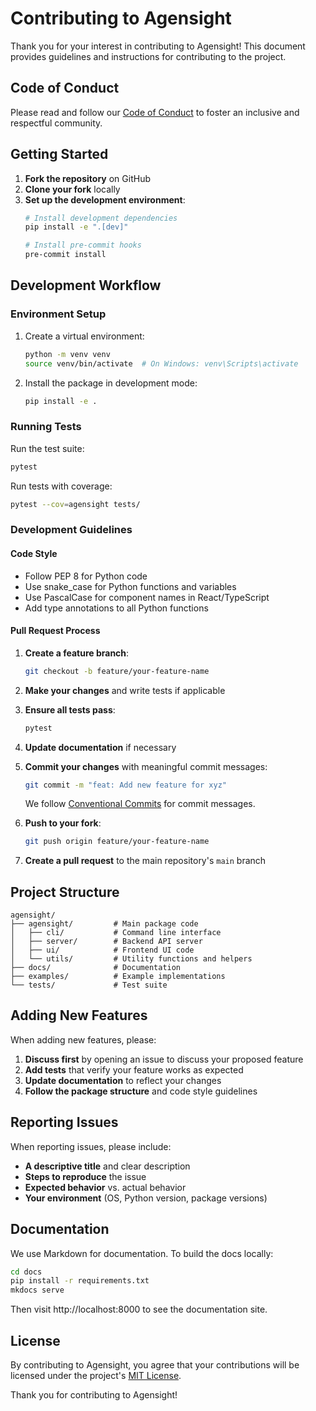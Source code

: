 # Contributing to Agensight

Thank you for your interest in contributing to Agensight! This document provides guidelines and instructions for contributing to the project.

## Code of Conduct

Please read and follow our [Code of Conduct](./CODE_OF_CONDUCT.md) to foster an inclusive and respectful community.

## Getting Started

1. **Fork the repository** on GitHub
2. **Clone your fork** locally
3. **Set up the development environment**:
   ```bash
   # Install development dependencies
   pip install -e ".[dev]"
   
   # Install pre-commit hooks
   pre-commit install
   ```

## Development Workflow

### Environment Setup

1. Create a virtual environment:
   ```bash
   python -m venv venv
   source venv/bin/activate  # On Windows: venv\Scripts\activate
   ```

2. Install the package in development mode:
   ```bash
   pip install -e .
   ```

### Running Tests

Run the test suite:
```bash
pytest
```

Run tests with coverage:
```bash
pytest --cov=agensight tests/
```

### Development Guidelines

#### Code Style

- Follow PEP 8 for Python code
- Use snake_case for Python functions and variables
- Use PascalCase for component names in React/TypeScript
- Add type annotations to all Python functions

#### Pull Request Process

1. **Create a feature branch**:
   ```bash
   git checkout -b feature/your-feature-name
   ```

2. **Make your changes** and write tests if applicable

3. **Ensure all tests pass**:
   ```bash
   pytest
   ```

4. **Update documentation** if necessary

5. **Commit your changes** with meaningful commit messages:
   ```bash
   git commit -m "feat: Add new feature for xyz"
   ```
   
   We follow [Conventional Commits](https://www.conventionalcommits.org/) for commit messages.

6. **Push to your fork**:
   ```bash
   git push origin feature/your-feature-name
   ```

7. **Create a pull request** to the main repository's `main` branch

## Project Structure

```
agensight/
├── agensight/         # Main package code
│   ├── cli/           # Command line interface
│   ├── server/        # Backend API server
│   ├── ui/            # Frontend UI code
│   └── utils/         # Utility functions and helpers
├── docs/              # Documentation
├── examples/          # Example implementations
└── tests/             # Test suite
```

## Adding New Features

When adding new features, please:

1. **Discuss first** by opening an issue to discuss your proposed feature
2. **Add tests** that verify your feature works as expected
3. **Update documentation** to reflect your changes
4. **Follow the package structure** and code style guidelines

## Reporting Issues

When reporting issues, please include:

- **A descriptive title** and clear description
- **Steps to reproduce** the issue
- **Expected behavior** vs. actual behavior
- **Your environment** (OS, Python version, package versions)

## Documentation

We use Markdown for documentation. To build the docs locally:

```bash
cd docs
pip install -r requirements.txt
mkdocs serve
```

Then visit http://localhost:8000 to see the documentation site.

## License

By contributing to Agensight, you agree that your contributions will be licensed under the project's [MIT License](./LICENSE).

Thank you for contributing to Agensight! 